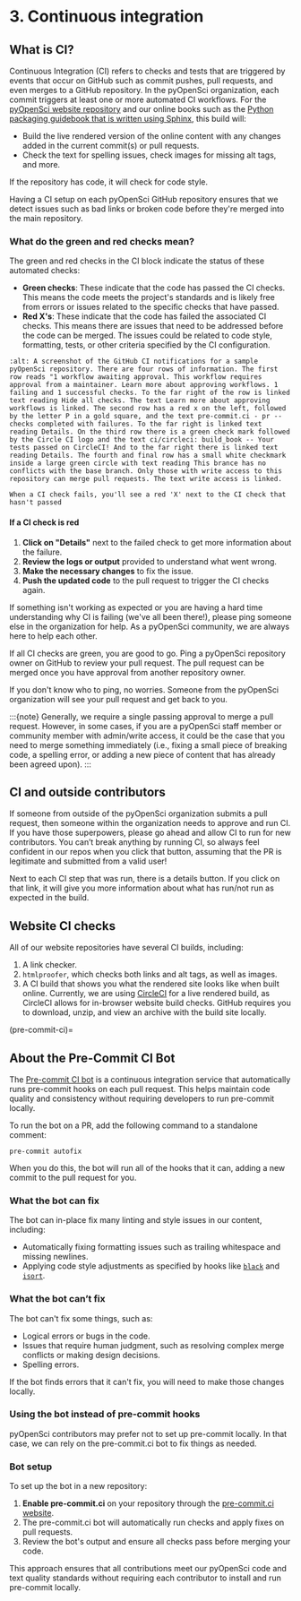 # 3. Continuous integration

## What is CI?

Continuous Integration (CI) refers to checks and tests that are triggered by
events that occur on GitHub such as commit pushes, pull requests, and even
merges to a GitHub repository. In the pyOpenSci organization, each commit
triggers at least one or more automated CI workflows. For the [pyOpenSci
website repository](https://www.pyopensci.org/) and our online books such as
the [Python packaging guidebook that is written using
Sphinx](https://github.com/pyopensci/python-package-guide), this build will:

* Build the live rendered version of the online content with any changes added
  in the current commit(s) or pull requests.
* Check the text for spelling issues, check images for missing alt tags, and
  more.

If the repository has code, it will check for code style.

Having a CI setup on each pyOpenSci GitHub repository ensures that we detect
issues such as bad links or broken code before they're merged into the main
repository.

### What do the green and red checks mean?

The green and red checks in the CI block indicate the status of these automated
checks:

* **Green checks**: These indicate that the code has passed the CI checks.
  This means the code meets the project's standards and is likely free from
  errors or issues related to the specific checks that have passed.
* **Red X's**: These indicate that the code has failed the associated CI
  checks. This means there are issues that need to be addressed before the code
  can be merged. The issues could be related to code style, formatting, tests,
  or other criteria specified by the CI configuration.

```{figure} /images/ci-images/contributor-ci-fail.png
:alt: A screenshot of the GitHub CI notifications for a sample pyOpenSci repository. There are four rows of information. The first row reads "1 workflow awaiting approval. This workflow requires approval from a maintainer. Learn more about approving workflows. 1 failing and 1 successful checks. To the far right of the row is linked text reading Hide all checks. The text Learn more about approving workflows is linked. The second row has a red x on the left, followed by the letter P in a gold square, and the text pre-commit.ci - pr -- checks completed with failures. To the far right is linked text reading Details. On the third row there is a green check mark followed by the Circle CI logo and the text ci/circleci: build_book -- Your tests passed on CircleCI! And to the far right there is linked text reading Details. The fourth and final row has a small white checkmark inside a large green circle with text reading This brance has no conflicts with the base branch. Only those with write access to this repository can merge pull requests. The text write access is linked.

When a CI check fails, you'll see a red 'X' next to the CI check that hasn't passed
```
#### If a CI check is red

1. **Click on "Details"** next to the failed check to get more information
   about the failure.
2. **Review the logs or output** provided to understand what went wrong.
3. **Make the necessary changes** to fix the issue.
4. **Push the updated code** to the pull request to trigger the CI checks
   again.

If something isn't working as expected or you are having a hard time
understanding why CI is failing (we've all been there!), please ping someone
else in the organization for help. As a pyOpenSci community, we are always
here to help each other.

If all CI checks are green, you are good to go. Ping a pyOpenSci repository
owner on GitHub to review your pull request. The pull request can be merged
once you have approval from another repository owner.

If you don't know who to ping, no worries. Someone from the pyOpenSci
organization will see your pull request and get back to you.

:::{note}
Generally, we require a single passing approval to merge a pull request.
However, in some cases, if you are a pyOpenSci staff member or community
member with admin/write access, it could be the case that you need to merge
something immediately (i.e., fixing a small piece of breaking code, a spelling
error, or adding a new piece of content that has already been agreed upon).
:::

## CI and outside contributors

If someone from outside of the pyOpenSci organization submits a pull request,
then someone within the organization needs to approve and run CI. If you have
those superpowers, please go ahead and allow CI to run for new contributors.
You can’t break anything by running CI, so always feel confident in our repos
when you click that button, assuming that the PR is legitimate and submitted
from a valid user!

Next to each CI step that was run, there is a details button. If you click on
that link, it will give you more information about what has run/not run as
expected in the build.

## Website CI checks

All of our website repositories have several CI builds, including:

1. A link checker.
2. `htmlproofer`, which checks both links and alt tags, as well as images.
3. A CI build that shows you what the rendered site looks like when built
   online. Currently, we are using [CircleCI](https://circleci.com/) for a
   live rendered build, as CircleCI allows for in-browser website build checks.
   GitHub requires you to download, unzip, and view an archive with the build
   site locally.

(pre-commit-ci)=
## About the Pre-Commit CI Bot

The [Pre-commit CI bot](https://pre-commit.ci/) is a continuous integration
service that automatically runs pre-commit hooks on each pull request. This
helps maintain code quality and consistency without requiring developers to
run pre-commit locally.

To run the bot on a PR, add the following command to a standalone comment:

`pre-commit autofix`

When you do this, the bot will run all of the hooks that it can, adding a new
commit to the pull request for you.

### What the bot can fix

The bot can in-place fix many linting and style issues in our content,
including:

* Automatically fixing formatting issues such as trailing whitespace and
  missing newlines.
* Applying code style adjustments as specified by hooks like
  [`black`](https://github.com/psf/black) and
  [`isort`](https://pycqa.github.io/isort/).

### What the bot can’t fix

The bot can't fix some things, such as:

* Logical errors or bugs in the code.
* Issues that require human judgment, such as resolving complex merge
  conflicts or making design decisions.
* Spelling errors.

If the bot finds errors that it can't fix, you will need to make those changes
locally.

### Using the bot instead of pre-commit hooks

pyOpenSci contributors may prefer not to set up pre-commit locally. In that
case, we can rely on the pre-commit.ci bot to fix things as needed.

### Bot setup

To set up the bot in a new repository:

1. **Enable pre-commit.ci** on your repository through the
   [pre-commit.ci website](https://pre-commit.ci/).
2. The pre-commit.ci bot will automatically run checks and apply fixes on
   pull requests.
3. Review the bot's output and ensure all checks pass before merging your
   code.

This approach ensures that all contributions meet our pyOpenSci code and text
quality standards without requiring each contributor to install and run
pre-commit locally.
